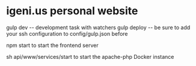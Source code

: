 # igeni.us personal website

gulp dev -- development task with watchers
gulp deploy -- be sure to add your ssh configuration to config/gulp.json before

npm start to start the frontend server

sh api/www/services/start to start the apache-php Docker instance
